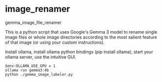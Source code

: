 # image_renamer
gemma_image_file_renamer


This is a python script that uses Google's Gemma 3 model to rename single image files or whole image directories according to the most salient feature of that image (or using your custom instructions). 

Install ollama, install ollama python bindings (pip install ollama), start your ollama server, use the intuitive GUI. 

```
$env:OLLAMA_USE_GPU = 1
ollama run gemma3:4b
python ./gemma_image_labeler.py
```
